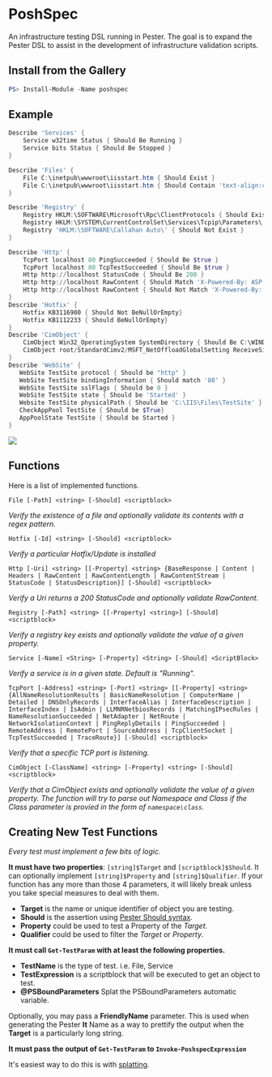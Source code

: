 # PoshSpec
An infrastructure testing DSL running in Pester. The goal is to expand the Pester DSL to assist in the development of infrastructure validation scripts.

## Install from the Gallery
```powershell
PS> Install-Module -Name poshspec
```

## Example 
```powershell
Describe 'Services' {    
    Service w32time Status { Should Be Running }
    Service bits Status { Should Be Stopped }
}

Describe 'Files' {
    File C:\inetpub\wwwroot\iisstart.htm { Should Exist }
    File C:\inetpub\wwwroot\iisstart.htm { Should Contain 'text-align:center' }
}

Describe 'Registry' {
    Registry HKLM:\SOFTWARE\Microsoft\Rpc\ClientProtocols { Should Exist }
    Registry HKLM:\SYSTEM\CurrentControlSet\Services\Tcpip\Parameters\ "SyncDomainWithMembership" { Should Be 1  }
    Registry 'HKLM:\SOFTWARE\Callahan Auto\' { Should Not Exist }
}

Describe 'Http' {
    TcpPort localhost 80 PingSucceeded { Should Be $true }
    TcpPort localhost 80 TcpTestSucceeded { Should Be $true }
    Http http://localhost StatusCode { Should Be 200 }
    Http http://localhost RawContent { Should Match 'X-Powered-By: ASP.NET' }
    Http http://localhost RawContent { Should Not Match 'X-Powered-By: Cobal' }
}
Describe 'Hotfix' {
    Hotfix KB3116900 { Should Not BeNullOrEmpty}
    Hotfix KB1112233 { Should BeNullOrEmpty}
}
Describe 'CimObject' {
    CimObject Win32_OperatingSystem SystemDirectory { Should Be C:\WINDOWS\system32 }
    CimObject root/StandardCimv2/MSFT_NetOffloadGlobalSetting ReceiveSideScaling { Should Be Enabled }
}
Describe 'WebSite' {
   WebSite TestSite protocol { Should be "http" }
   WebSite TestSite bindingInformation { Should match '80' }
   WebSite TestSite sslFlags { Should be 0 }
   WebSite TestSite state { Should be 'Started' }
   Website TestSite physicalPath { Should be 'C:\IIS\Files\TestSite' } 
   CheckAppPool TestSite { Should be $True}
   AppPoolState TestSite { Should be Started } 
}
```

![](exampleoutput.png)

## Functions

Here is a list of implemented functions.

`File [-Path] <string> [-Should] <scriptblock>`

_Verify the existence of a file and optionally validate its contents with a regex pattern._

`Hotfix [-Id] <string> [-Should] <scriptblock>`

_Verify a particular Hotfix/Update is installed_

`Http [-Uri] <string> [[-Property] <string> {BaseResponse | Content | Headers | RawContent | RawContentLength | RawContentStream | StatusCode | StatusDescription}] [-Should] <scriptblock>`

_Verify a Uri returns a 200 StatusCode and optionally validate RawContent._

`Registry [-Path] <string> [[-Property] <string>] [-Should] <scriptblock>`

_Verify a registry key exists and optionally validate the value of a given property._

`Service [-Name] <String> [-Property] <String> [-Should] <ScriptBlock>`

_Verify a service is in a given state. Default is "Running"._

`TcpPort [-Address] <string> [-Port] <string> [[-Property] <string> {AllNameResolutionResults | BasicNameResolution | ComputerName | Detailed | DNSOnlyRecords | InterfaceAlias | InterfaceDescription | InterfaceIndex | IsAdmin | LLMNRNetbiosRecords | MatchingIPsecRules | NameResolutionSucceeded | NetAdapter | NetRoute | NetworkIsolationContext | PingReplyDetails | PingSucceeded | RemoteAddress | RemotePort | SourceAddress | TcpClientSocket | TcpTestSucceeded | TraceRoute}] [-Should] <scriptblock>`

_Verify that a specific TCP port is listening._

`CimObject [-ClassName] <string> [-Property] <string> [-Should] <scriptblock>`

_Verify that a CimObject exists and optionally validate the value of a given property. The function will try to parse out Namespace and Class if the Class parameter is provied in the form of `namespace\class`._

## Creating New Test Functions

*Every test must implement a few bits of logic.*

**It must have two properties**: `[string]$Target` and `[scriptblock]$Should`. It can optionally implement `[string]$Property` and `[string]$Qualifier`. If your function has any more than those 4 parameters, it will likely break unless you take special measures to deal with them.

- **Target** is the name or unique identifier of object you are testing.
- **Should** is the assertion using [Pester Should syntax](https://github.com/pester/Pester/wiki/Should).
- **Property** could be used to test a Property of the *Target*.
- **Qualifier** could be used to filter the *Target* or *Property*.

**It must call `Get-TestParam` with at least the following properties.**

- **TestName** is the type of test. i.e. File, Service
- **TestExpression** is a scriptblock that will be executed to get an object to test.
- **@PSBoundParameters** Splat the PSBoundParameters automatic variable.

Optionally, you may pass a **FriendlyName** parameter. This is used when generating the Pester **It** Name as a way to prettify the output when the **Target** is a particularly long string.

**It must pass the output of `Get-TestParam` to `Invoke-PoshspecExpression`**

It's easiest way to do this is with [splatting](https://technet.microsoft.com/en-us/library/jj672955.aspx).